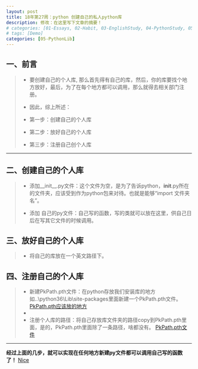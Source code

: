 ```yaml
---
layout: post
title: 18年第27周：python 创建自己的私人python库
description: 修改：在这里写下文章的摘要！
# categories: [01-Essays, 02-Habit, 03-EnglishStudy, 04-PythonStudy, 05-PythonLib, 06-MachineLearn, 07-RandomRearch, 08-Tools]
# tags: [Demo]
categories: [05-PythonLib]
---
```



## 一、前言

> - 要创建自己的个人库, 那么首先得有自己的库，然后，你的库要找个地方放好，最后，为了在每个地方都可以调用，那么就得去相关部门注册。
> - 因此，综上所述：
> - 第一步：创建自己的个人库
>
> - 第二步：放好自己的个人库
>
> - 第三步：注册自己创个人库
>

----

## 二、创建自己的个人库

> - 添加__init__.py文件：这个文件为空，是为了告诉python，__init__.py所在的文件夹，应该受到作为python包来对待。也就是能够“import 文件夹名”。
>
> - 添加 自己的py文件：自己写的函数，写的类就可以放在这里，供自己日后在写其它文件的时候调用。
>


## 三、放好自己的个人库
> - 将自己的库放在一个英文路径下。

## 四、注册自己的个人库
> - 新建PkPath.pth文件：在python存放我们安装库的地方如..\python36\Lib\site-packages里面新建一个PkPath.pth文件。
[PkPath.pth应该放的地方](https://upload-images.jianshu.io/upload_images/6168671-0b6926be8b628dd8.png?imageMogr2/auto-orient/strip%7CimageView2/2/w/700)
> -
> - 注册个人库的路径：将自己存放库文件夹的路径copy到PkPath.pth里面，是的，PkPath.pth里面除了一条路径，啥都没有。
[PkPath.pth文件](https://upload-images.jianshu.io/upload_images/6168671-641f37d6f83c51a8.png?imageMogr2/auto-orient/strip%7CimageView2/2/w/319)

----

**经过上面的几步，就可以实现在任何地方新建py文件都可以调用自己写的函数了！**
[Nice](http://d.5857.com/qcmn_160801/desk_003.jpg)
